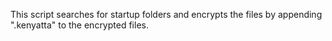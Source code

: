 This script searches for startup folders and encrypts the files by appending ".kenyatta" to the encrypted files.
